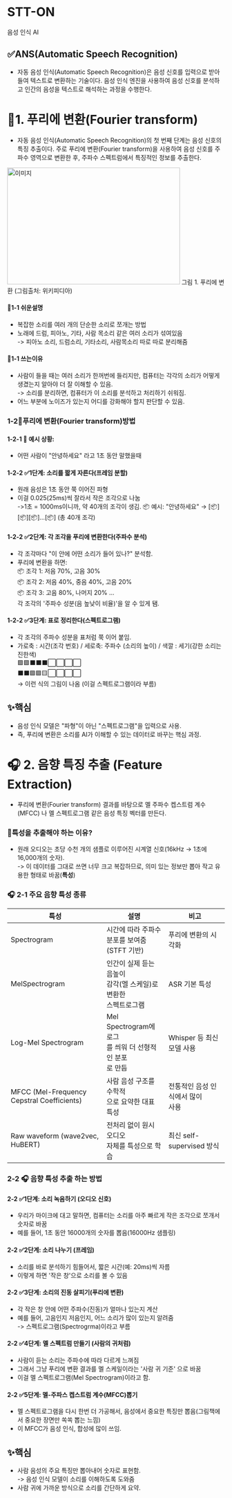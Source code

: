 # STT-ON
음성 인식 AI 

## ✅ANS(Automatic Speech Recognition)
- 자동 음성 인식(Automatic Speech Recognition)은 음성 신호를 입력으로 받아들여 텍스트로 변환하는 기술이다. 음성 인식 엔진을 사용하여
 음성 신호를 분석하고 인간의 음성을 텍스트로 해석하는 과정을 수행한다.

# 📘1. 푸리에 변환(Fourier transform)
- 자동 음성 인식(Automatic Speech Recognition)의 첫 번째 단계는 음성 신호의 특징 추출이다. 주로 푸리에 변환(Fourier transform)을 사용하여 음성 신호를 주파수 영역으로 변환한 후, 주파수 스펙트럼에서 특징적인 정보를 추출한다.
<img src="https://img1.daumcdn.net/thumb/R1280x0/?scode=mtistory2&fname=https%3A%2F%2Ft1.daumcdn.net%2Fcfile%2Ftistory%2F9967FA3359B63D8122" alt="이미지" width="400" height="270"/>
그림 1. 푸리에 변환 (그림출처: 위키피디아)

#### 🤔1-1 쉬운설명
- 복잡한 소리를 여러 개의 단순한 소리로 쪼개는 방법
- 노래에 드럼, 피아노, 기타, 사람 목소리 같은 여러 소리가 섞여있음<br>
  -> 피아노 소리, 드럼소리, 기타소리, 사람목소리 따로 따로 분리해줌

#### 🤔1-1 쓰는이유
- 사람이 들을 때는 여러 소리가 한꺼번에 들리지만, 컴퓨터는 각각의 소리가 어떻게 생겼는지 알아야 더 잘 이해할 수 있음.<br>
 -> 소리를 분리하면, 컴퓨터가 이 소리를 분석하고 처리하기 쉬워짐.
- 어느 부분에 노이즈가 있는지 어디를 강화해야 할지 판단할 수 있음.

### 1-2📘푸리에 변환(Fourier transform)방법

#### 1-2-1 🎤 예시 상황:<br>
- 어떤 사람이 "안녕하세요" 라고 1초 동안 말했을때

#### 1-2-2 ✅1단계: 소리를 짧게 자른다(프레임 분할)
- 원래 음성은 1초 동안 쭉 이어진 파형
- 이걸 0.025(25ms)씩 잘라서 작은 조각으로 나눔<br>
  ->1초 = 1000ms이니까, 약 40개의 조각이 생김.
  📦 예시:
"안녕하세요" → [📦][📦][📦]...[📦] (총 40개 조각)

#### 1-2-2 ✅2단계: 각 조각을 푸리에 변환한다(주파수 분석)
- 각 조각마다 "이 안에 어떤 소리가 들어 있나?" 분석함.
- 푸리에 변환을 하면: <br>
📦 조각 1: 저음 70%, 고음 30% <br>
📦 조각 2: 저음 40%, 중음 40%, 고음 20% <br>
📦 조각 3: 고음 80%, 나머지 20% ... <br>
각 조각의 '주파수 성분(음 높낮이 비율)'을 알 수 있게 됌.

#### 1-2-2 ✅3단계: 표로 정리한다(스펙트로그램)
- 각 조각의 주파수 성분을 표처럼 쭉 이어 붙임.
- 가로축 : 시간(조각 번호) /  세로축: 주파수 (소리의 높이) / 색깔 : 세기(강한 소리는 진한색) <br>
🟪🟪⬛⬛⬛⬜⬜⬜⬜ <br>
⬛⬛🟪🟪🟨⬜⬜⬜⬜ <br>
→ 이런 식의 그림이 나옴 (이걸 스펙트로그램이라 부름)
## ✨핵심
- 음성 인식 모델은 "파형"이 아닌 "스펙트로그램"을 입력으로 사용.
- 즉, 푸리에 변환은 소리를 AI가 이해할 수 있는 데이터로 바꾸는 핵심 과정.
  
# 🎧 2. 음향 특징 추출 (Feature Extraction)
- 푸리에 변환(Fourier transform) 결과를 바탕으로 멜 주파수 켑스트럼 계수(MFCC) 나 멜 스펙트로그램 같은 음성 특징 벡터를 만든다.
### 🧱특성을 추출해야 하는 이유?
- 원래 오디오는 초당 수천 개의 샘플로 이루어진 시계열 신호(16kHz -> 1초에 16,000개의 숫자). <br>
  -> 이 데이터를 그대로 쓰면 너무 크고 복잡하므로, 의미 있는 정보만 뽑아 작고 유용한 형태로 바꿈(**특성<feature>**)
### 🎧 2-1 주요 음향 특성 종류
| 특성 | 설명 | 비고 |
|-------|-------|-------|
| Spectrogram | 시간에 따라 주파수 <br> 분포를 보여줌(STFT 기반) | 푸리에 변환의 시각화 |
| MelSpectrogram | 인간이 실제 듣는 음높이 <br> 감각(멜 스케일)로 변환한 <br> 스펙트로그램 | ASR 기본 특성 |
| Log-Mel Spectrogram | Mel Spectrogram에 로그 <br> 를 씌워 더 선형적인 분포 <br> 로 만듬 | Whisper 등 최신 모델 사용 |
| MFCC (Mel-Frequency Cepstral Coefficients) | 사람 음성 구조를 수학적 <br> 으로 요약한 대표 특성 | 전통적인 음성 인식에서 많이 <br> 사용|
| Raw waveform (wave2vec, HuBERT) | 전처리 없이 원시 오디오 <br> 자체를 특성으로 학습 | 최신 self-supervised 방식 |
### 2-2 🎧 음향 특성 추출 하는 방법
#### 2-2 ✅1단계: 소리 녹음하기 (오디오 신호)
- 우리가 마이크에 대고 말하면, 컴퓨터는 소리를 아주 빠르게 작은 조각으로 쪼개서 숫자로 바꿈
- 예를 들어, 1초 동안 16000개의 숫자를 뽑음(16000Hz 샘플링)
#### 2-2 ✅2단계: 소리 나누기 (프레임)
- 소리를 바로 분석하기 힘들어서, 짧은 시간(예: 20ms)씩 자름
- 이렇게 하면 '작은 창'으로 소리를 볼 수 있음
#### 2-2 ✅3단계: 소리의 진동 살피기(푸리에 변환)
- 각 작은 창 안에 어떤 주파수(진동)가 얼마나 있는지 계산
- 예를 들어, 고음인지 저음인지, 어느 소리가 많이 있는지 알려줌 <br>
   -> 스펙트로그램(Spectrogrma)이라고 부름
#### 2-2 ✅4단계: 멜 스펙트럼 만들기 (사람의 귀처럼)
- 사람이 듣는 소리는 주파수에 따라 다르게 느껴짐
- 그래서 그냥 푸리에 변환 결과를 멜 스케일이라는 '사람 귀 기준' 으로 바꿈
- 이걸 멜 스펙트로그램(Mel Spectrogram)이라고 함.
#### 2-2 ✅5단계: 멜-주파스 켑스트럼 계수(MFCC)뽑기
- 멜 스펙트로그램을 다시 한번 더 가공해서, 음성에서 중요한 특징만 뽑음(그림책에서 중요한 장면만 쏙쏙 뽑는 느낌)
- 이 MFCC가 음성 인식, 합성에 많이 쓰임.
## ✨핵심
- 사람 음성의 주요 특징만 뽑아내어 숫자로 표현함. <br>
-> 음성 인식 모델이 소리를 이해하도록 도와줌
- 사람 귀에 가까운 방식으로 소리를 간단하게 요약.  
